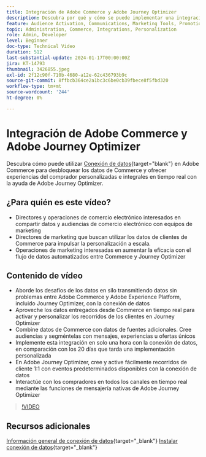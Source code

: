 ```yaml
---
title: Integración de Adobe Commerce y Adobe Journey Optimizer
description: Descubra por qué y cómo se puede implementar una integración entre Adobe Commerce y Adobe Journey Optimizer.
feature: Audience Activation, Communications, Marketing Tools, Promotions/Events
topic: Administration, Commerce, Integrations, Personalization
role: Admin, Developer
level: Beginner
doc-type: Technical Video
duration: 512
last-substantial-update: 2024-01-17T00:00:00Z
jira: KT-14793
thumbnail: 3426855.jpeg
exl-id: 2f12c90f-710b-4680-a12e-62c436793b9c
source-git-commit: 8ffbcb364ce2a1bc3c6be0cb39fbece8f5fbd320
workflow-type: tm+mt
source-wordcount: '244'
ht-degree: 0%

---
```


# Integración de Adobe Commerce y Adobe Journey Optimizer

Descubra cómo puede utilizar [Conexión de datos](https://experienceleague.adobe.com/docs/commerce-merchant-services/data-connection/overview.html){target="blank"} en Adobe Commerce para desbloquear los datos de Commerce y ofrecer experiencias del comprador personalizadas e integrales en tiempo real con la ayuda de Adobe Journey Optimizer.

## ¿Para quién es este vídeo?

- Directores y operaciones de comercio electrónico interesados en compartir datos y audiencias de comercio electrónico con equipos de marketing
- Directores de marketing que buscan utilizar los datos de clientes de Commerce para impulsar la personalización a escala.
- Operaciones de marketing interesadas en aumentar la eficacia con el flujo de datos automatizados entre Commerce y Journey Optimizer

## Contenido de vídeo

- Aborde los desafíos de los datos en silo transmitiendo datos sin problemas entre Adobe Commerce y Adobe Experience Platform, incluido Journey Optimizer, con la conexión de datos
- Aproveche los datos entregados desde Commerce en tiempo real para activar y personalizar los recorridos de los clientes en Journey Optimizer
- Combine datos de Commerce con datos de fuentes adicionales. Cree audiencias y segméntelas con mensajes, experiencias u ofertas únicos
- Implemente esta integración en solo una hora con la conexión de datos, en comparación con los 20 días que tarda una implementación personalizada
- En Adobe Journey Optimizer, cree y active fácilmente recorridos de cliente 1:1 con eventos predeterminados disponibles con la conexión de datos
- Interactúe con los compradores en todos los canales en tiempo real mediante las funciones de mensajería nativas de Adobe Journey Optimizer

>[!VIDEO](https://video.tv.adobe.com/v/3426855/?learn=on)

## Recursos adicionales

[Información general de conexión de datos](https://experienceleague.adobe.com/docs/commerce-merchant-services/data-connection/overview.html){target="_blank"}
[Instalar conexión de datos](https://experienceleague.adobe.com/docs/commerce-merchant-services/data-connection/fundamentals/install.html){target="_blank"}
